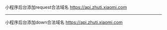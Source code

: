  小程序后台添加request合法域名
https://api.zhuti.xiaomi.com

**********************************************
小程序后台添加down合法域名
https://api.zhuti.xiaomi.com
